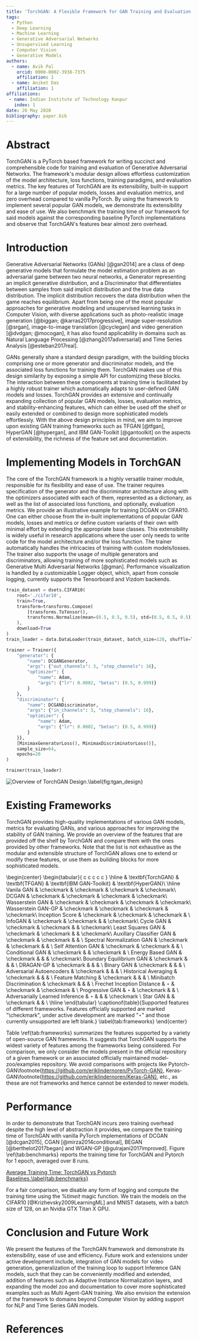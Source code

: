 ```yaml
---
title: 'TorchGAN: A Flexible Framework for GAN Training and Evaluation'
tags:
  - Python
  - Deep Learning
  - Machine Learning
  - Generative Adversarial Networks
  - Unsupervised Learning
  - Computer Vision
  - Generative Models
authors:
  - name: Avik Pal
    orcid: 0000-0002-3938-7375
    affiliation: 1
  - name: Aniket Das
    affiliation: 1
affiliations:
 - name: Indian Institute of Technology Kanpur
   index: 1
date: 26 May 2020
bibliography: paper.bib
---
```


# Abstract

TorchGAN is a PyTorch based framework for writing succinct and comprehensible code for training and evaluation of Generative Adversarial Networks. The framework's modular design allows effortless customization of the model architecture, loss functions, training paradigms, and evaluation metrics. The key features of TorchGAN are its extensibility, built-in support for a large number of popular models, losses and evaluation metrics, and zero overhead compared to vanilla PyTorch. By using the framework to implement several popular GAN models, we demonstrate its extensibility and ease of use. We also benchmark the training time of our framework for said models against the corresponding baseline PyTorch implementations and observe that TorchGAN's features bear almost zero overhead.

# Introduction

Generative Adversarial Networks (GANs) [@gan2014] are a class of deep generative models that formulate the model estimation problem as an adversarial game between two neural networks, a Generator representing an implicit generative distribution, and a Discriminator that differentiates between samples from said implicit distribution and the true data distribution. The implicit distribution recovers the data distribution when the game reaches equilibrium. Apart from being one of the most popular approaches for generative modeling and unsupervised learning tasks in Computer Vision, with diverse applications such as photo-realistic image generation [@biggan; @karras2017progressive], image super-resolution [@srgan], image-to-image translation [@cyclegan] and video generation [@dvdgan; @mocogan], it has also found applicability in domains such as Natural Language Processing [@zhang2017adversarial] and Time Series Analysis [@esteban2017real].

GANs generally share a standard design paradigm, with the building blocks comprising one or more generator and discriminator models, and the associated loss functions for training them. TorchGAN makes use of this design similarity by exposing a simple API for customizing these blocks. The interaction between these components at training time is facilitated by a highly robust trainer which automatically adapts to user-defined GAN models and losses. TorchGAN provides an extensive and continually expanding collection of popular GAN models, losses, evaluation metrics, and stability-enhancing features, which can either be used off the shelf or easily extended or combined to design more sophisticated models effortlessly. With the above design principles in mind, we aim to improve upon existing GAN training frameworks such as TFGAN [@tfgan], HyperGAN [@hypergan], and IBM GAN-Toolkit [@gantoolkit] on the aspects of extensibility, the richness of the feature set and documentation.

# Implementing Models in TorchGAN

The core of the TorchGAN framework is a highly versatile trainer module, responsible for its flexibility and ease of use. The trainer requires specification of the generator and the discriminator architecture along with the optimizers associated with each of them, represented as a dictionary, as well as the list of associated loss functions, and optionally, evaluation metrics.  We provide an illustrative example for training DCGAN on CIFAR10. One can either choose from the in-built implementations of popular GAN models, losses and metrics or define custom variants of their own with minimal effort by extending the appropriate base classes. This extensibility is widely useful in research applications where the user only needs to write code for the model architecture and/or the loss function. The trainer automatically handles the intricacies of training with custom models/losses. The trainer also supports the usage of multiple generators and discriminators, allowing training of more sophisticated models such as Generative Multi Adversarial Networks [@gman]. Performance visualization is handled by a customizable Logger object, which, apart from console logging, currently supports the Tensorboard and Vizdom backends.

```python
train_dataset = dsets.CIFAR10(
    root='./cifar10',
    train=True,
    transform=transforms.Compose(
        [transforms.ToTensor(),
        transforms.Normalize(mean=(0.5, 0.5, 0.5), std=(0.5, 0.5, 0.5))]
    ),
    download=True
)
train_loader = data.DataLoader(train_dataset, batch_size=128, shuffle=True)

trainer = Trainer({
    "generator": {
        "name": DCGANGenerator,
        "args": {"out_channels": 3, "step_channels": 16},
        "optimizer": {
            "name": Adam,
            "args": {"lr": 0.0002, "betas": (0.5, 0.999)}
        }
    }, 
    "discriminator": {
        "name": DCGANDiscriminator,
        "args": {"in_channels": 3, "step_channels": 16},
        "optimizer": {
            "name": Adam,
            "args": {"lr": 0.0002, "betas": (0.5, 0.999)}
        }
    }},
    [MinimaxGeneratorLoss(), MinimaxDiscriminatorLoss()],
    sample_size=64,
    epochs=20
)

trainer(train_loader)
```

![Overview of TorchGAN Design.\label{fig:tgan_design}](fig/TorchGAN_Design.png)

# Existing Frameworks

TorchGAN provides high-quality implementations of various GAN models, metrics for evaluating GANs, and various approaches for improving the stability of GAN training. We provide an overview of the features that are provided off the shelf by TorchGAN and compare them with the ones provided by other frameworks. Note that the list is not exhaustive as the modular and extensible structure of TorchGAN allows one to extend or modify these features, or use them as building blocks for more sophisticated models.


\begin{center}
    \begin{tabular}{ c c c c c }
        \hline
        & \textbf{TorchGAN} & \textbf{TFGAN} & \textbf{IBM GAN-Toolkit} & \textbf{HyperGAN}\\
        \hline
        Vanila GAN & \checkmark & \checkmark & \checkmark & \checkmark\\
        DCGAN & \checkmark & \checkmark & \checkmark & \checkmark\\
        Wasserstein GAN & \checkmark & \checkmark & \checkmark & \checkmark\\
        Wasserstein GAN-GP & \checkmark & \checkmark & \checkmark & \checkmark\\
        Inception Score & \checkmark & \checkmark & \checkmark & \\
        InfoGAN & \checkmark & \checkmark & & \checkmark\\
        Cycle GAN & \checkmark & \checkmark & & \checkmark\\
        Least Squares GAN & \checkmark & \checkmark & & \checkmark\\
        Auxillary Classifier GAN & \checkmark & \checkmark & & \\
        Spectral Normalization GAN & \checkmark & \checkmark & & \\
        Self Attention GAN & \checkmark & \checkmark & & \\
        Conditional GAN & \checkmark & & \checkmark & \\
        Energy Based GAN & \checkmark & & & \checkmark\\
        Boundary Equilibrium GAN & \checkmark & & & \\
        DRAGAN-GP & \checkmark & & & \\
        Binary GAN & \checkmark & & & \\
        Adversarial Autoencoders & \checkmark & & & \\
        Historical Averaging & \checkmark & & & \\
        Feature Matching & \checkmark & & & \\
        Minibatch Discrimination & \checkmark & & & \\
        Frechet Inception Distance & $\star$ & \checkmark & \checkmark & \\
        Progressive GAN & $\star$ & \checkmark & & \\
        Adversarially Learned Inference & $\star$ & & & \checkmark \\
        Star GAN & & \checkmark & & \\
        \hline
    \end{tabular}
    \captionof{table}{Supported features of different frameworks. Features officially supported are marked "\checkmark", under active development are marked "$\star$" and those currently unsupported are left blank.}
    \label{tab:frameworks}
\end{center}


Table \ref{tab:frameworks} summarizes the features supported by a variety of open-source GAN frameworks. It suggests that TorchGAN supports the widest variety of features among the frameworks being considered. For comparison, we only consider the models present in the official repository of a given framework or an associated officially maintained model-zoo/examples repository. We avoid comparisons with projects like Pytorch-GAN\footnote{https://github.com/eriklindernoren/PyTorch-GAN}, Keras-GAN\footnote{https://github.com/eriklindernoren/Keras-GAN}, etc., as these are not frameworks and hence cannot be extended to newer models.

# Performance

In order to demonstrate that TorchGAN incurs zero training overhead despite the high level of abstraction it provides, we compare the training time of TorchGAN with vanilla PyTorch implementations of DCGAN [@dcgan2015], CGAN [@mirza2014conditional], BEGAN [@berthelot2017began] and WGAN-GP [@gulrajani2017improved]. Figure \ref{tab:benchmarks} reports the training time for TorchGAN and Pytorch for 1 epoch, averaged over 8 runs.

[Average Training Time: TorchGAN vs Pytorch Baselines.\label{tab:benchmarks}](fig/performance.png)

For a fair comparison, we disable any form of logging and compute the training time using the $\%timeit$ magic function. We train the models on the CIFAR10 [@Krizhevsky2009LearningML] and MNIST datasets, with a batch size of 128, on an Nvidia GTX Titan X GPU.

# Conclusion and Future Work

We present the features of the TorchGAN framework and demonstrate its extensibility, ease of use and efficiency.  Future work and extensions under active development include, integration of GAN models for video generation, generalization of the training loop to support Inference GAN models, such that they can be conveniently modified and extended, addition of features such as Adaptive Instance Normalization layers, and expanding the model zoo and documentation to cover more sophisticated examples such as Multi Agent-GAN training. We also envision the extension of the framework to domains beyond Computer Vision by adding support for NLP and Time Series GAN models.

# References
